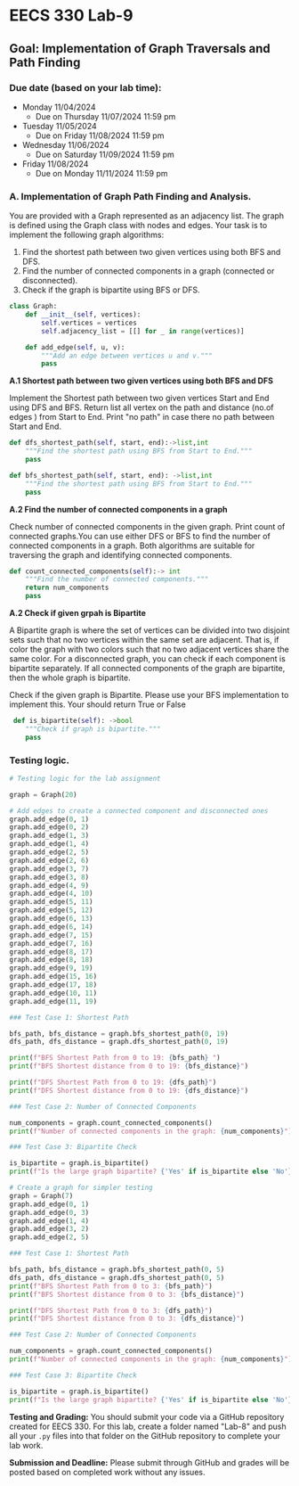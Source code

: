 # EECS 330 Lab-9


## Goal: Implementation of Graph Traversals and Path Finding

### Due date (based on your lab time):
- Monday 11/04/2024
  - Due on Thursday 11/07/2024 11:59 pm
- Tuesday 11/05/2024
  - Due on Friday 11/08/2024 11:59 pm
- Wednesday 11/06/2024
  - Due on Saturday 11/09/2024 11:59 pm
- Friday 11/08/2024
  - Due on Monday 11/11/2024 11:59 pm


### A. Implementation of Graph Path Finding and Analysis.

You are provided with a Graph represented as an adjacency list. The graph is defined using the Graph class with nodes and edges. Your task is to implement the following graph algorithms: 

1. Find the shortest path between two given vertices using both BFS and DFS.
2. Find the number of connected components in a graph (connected or disconnected).
3. Check if the graph is bipartite using BFS or DFS.

```Python
class Graph:
    def __init__(self, vertices):
        self.vertices = vertices
        self.adjacency_list = [[] for _ in range(vertices)]

    def add_edge(self, u, v):
        """Add an edge between vertices u and v."""
        pass
```

**A.1 Shortest path between two given vertices using both BFS and DFS**

Implement the Shortest path between two given vertices Start and End using DFS and BFS. Return list all vertex on the path and distance (no.of edges ) from Start to End. Print "no path" in case there no path between Start and End.

```python
def dfs_shortest_path(self, start, end):->list,int
    """Find the shortest path using BFS from Start to End."""
    pass

def bfs_shortest_path(self, start, end): ->list,int
    """Find the shortest path using BFS from Start to End."""
    pass

```
**A.2 Find the number of connected components in a graph**

Check number of connected components in the given graph. Print count of connected graphs.You can use either DFS or BFS to find the number of connected components in a graph. Both algorithms are suitable for traversing the graph and identifying connected components.
```python
def count_connected_components(self):-> int
    """Find the number of connected components."""
    return num_components
    pass
```

**A.2 Check if given grpah is Bipartite**

A Bipartite graph is where the set of vertices can be divided into two disjoint sets such that no two vertices within the same set are adjacent. That is, if color the graph with two colors such that no two adjacent vertices share the same color. For a disconnected graph, you can check if each component is bipartite separately. If all connected components of the graph are bipartite, then the whole graph is bipartite.

Check if the given graph is Bipartite. Please use your BFS implementation to implement this. Your should return True or False

```python
 def is_bipartite(self): ->bool
    """Check if graph is bipartite."""
    pass
```
### Testing logic.

```Python
# Testing logic for the lab assignment

graph = Graph(20)

# Add edges to create a connected component and disconnected ones
graph.add_edge(0, 1)
graph.add_edge(0, 2)
graph.add_edge(1, 3)
graph.add_edge(1, 4)
graph.add_edge(2, 5)
graph.add_edge(2, 6)
graph.add_edge(3, 7)
graph.add_edge(3, 8)
graph.add_edge(4, 9)
graph.add_edge(4, 10)
graph.add_edge(5, 11)
graph.add_edge(5, 12)
graph.add_edge(6, 13)
graph.add_edge(6, 14)
graph.add_edge(7, 15)
graph.add_edge(7, 16)
graph.add_edge(8, 17)
graph.add_edge(8, 18)
graph.add_edge(9, 19)
graph.add_edge(15, 16)  
graph.add_edge(17, 18) 
graph.add_edge(10, 11)
graph.add_edge(11, 19)

### Test Case 1: Shortest Path

bfs_path, bfs_distance = graph.bfs_shortest_path(0, 19)
dfs_path, dfs_distance = graph.dfs_shortest_path(0, 19)

print(f"BFS Shortest Path from 0 to 19: {bfs_path} ")
print(f"BFS Shortest distance from 0 to 19: {bfs_distance}")

print(f"DFS Shortest Path from 0 to 19: {dfs_path}")
print(f"DFS Shortest distance from 0 to 19: {dfs_distance}")

### Test Case 2: Number of Connected Components

num_components = graph.count_connected_components()
print(f"Number of connected components in the graph: {num_components}")

### Test Case 3: Bipartite Check

is_bipartite = graph.is_bipartite()
print(f"Is the large graph bipartite? {'Yes' if is_bipartite else 'No'}")

# Create a graph for simpler testing
graph = Graph(7)
graph.add_edge(0, 1)
graph.add_edge(0, 3)
graph.add_edge(1, 4)
graph.add_edge(3, 2)
graph.add_edge(2, 5)

### Test Case 1: Shortest Path

bfs_path, bfs_distance = graph.bfs_shortest_path(0, 5)
dfs_path, dfs_distance = graph.dfs_shortest_path(0, 5)
print(f"BFS Shortest Path from 0 to 3: {bfs_path}")
print(f"BFS Shortest distance from 0 to 3: {bfs_distance}")

print(f"DFS Shortest Path from 0 to 3: {dfs_path}")
print(f"DFS Shortest distance from 0 to 3: {dfs_distance}")

### Test Case 2: Number of Connected Components

num_components = graph.count_connected_components()
print(f"Number of connected components in the graph: {num_components}")

### Test Case 3: Bipartite Check

is_bipartite = graph.is_bipartite()
print(f"Is the large graph bipartite? {'Yes' if is_bipartite else 'No'}")

```

**Testing and Grading:** You should submit your code via a GitHub repository created for EECS 330.
For this lab, create a folder named "Lab-8" and push all your `.py` files into that folder on the GitHub repository to complete your lab work. 

**Submission and Deadline:** Please submit through GitHub and grades will be posted based on completed work without any issues.